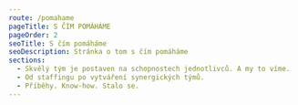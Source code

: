 ```yaml
---
route: /pomahame
pageTitle: S ČÍM POMÁHÁME
pageOrder: 2
seoTitle: S čím pomáháme
seoDescription: Stránka o tom s čím pomáháme
sections:
  - Skvělý tým je postaven na schopnostech jednotlivců. A my to víme.
  - Od staffingu po vytváření synergických týmů.
  - Příběhy. Know-how. Stalo se.
---
```

